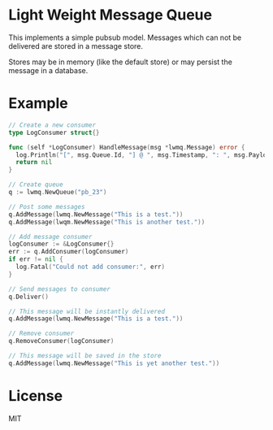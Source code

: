 
# Light Weight Message Queue

This implements a simple pubsub model.
Messages which can not be delivered are stored in a
message store.

Stores may be in memory (like the default store) or 
may persist the message in a database.

# Example

```go
// Create a new consumer
type LogConsumer struct{}

func (self *LogConsumer) HandleMessage(msg *lwmq.Message) error {
  log.Println("[", msg.Queue.Id, "] @ ", msg.Timestamp, ": ", msg.Payload)
  return nil
}
```

```go
// Create queue
q := lwmq.NewQueue("pb_23")

// Post some messages
q.AddMessage(lwmq.NewMessage("This is a test."))
q.AddMessage(lwqm.NewMessage("This is another test."))

// Add message consumer
logConsumer := &LogConsumer{}
err := q.AddConsumer(logConsumer)
if err != nil {
  log.Fatal("Could not add consumer:", err)
}

// Send messages to consumer
q.Deliver()

// This message will be instantly delivered
q.AddMessage(lwmq.NewMessage("This is a test."))

// Remove consumer
q.RemoveConsumer(logConsumer)

// This message will be saved in the store
q.AddMessage(lwmq.NewMessage("This is yet another test."))
```

# License
MIT
